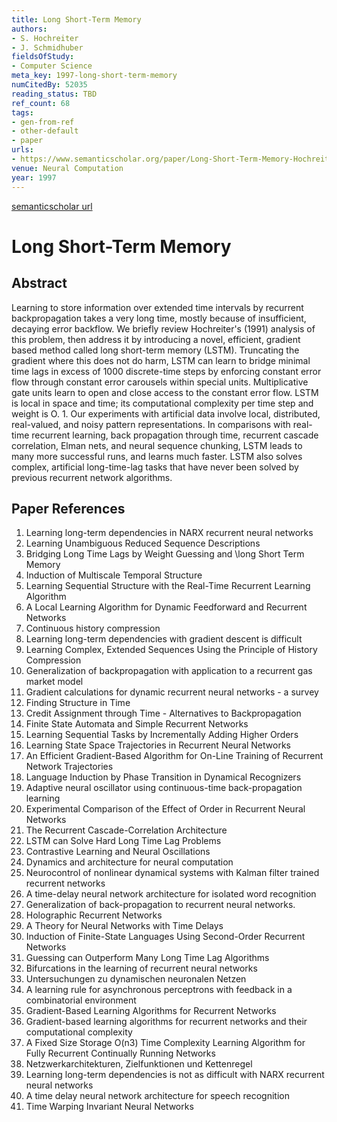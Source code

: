 ```yaml
---
title: Long Short-Term Memory
authors:
- S. Hochreiter
- J. Schmidhuber
fieldsOfStudy:
- Computer Science
meta_key: 1997-long-short-term-memory
numCitedBy: 52035
reading_status: TBD
ref_count: 68
tags:
- gen-from-ref
- other-default
- paper
urls:
- https://www.semanticscholar.org/paper/Long-Short-Term-Memory-Hochreiter-Schmidhuber/44d2abe2175df8153f465f6c39b68b76a0d40ab9?sort=total-citations
venue: Neural Computation
year: 1997
---
```


[semanticscholar url](https://www.semanticscholar.org/paper/Long-Short-Term-Memory-Hochreiter-Schmidhuber/44d2abe2175df8153f465f6c39b68b76a0d40ab9?sort=total-citations)

# Long Short-Term Memory

## Abstract

Learning to store information over extended time intervals by recurrent backpropagation takes a very long time, mostly because of insufficient, decaying error backflow. We briefly review Hochreiter's (1991) analysis of this problem, then address it by introducing a novel, efficient, gradient based method called long short-term memory (LSTM). Truncating the gradient where this does not do harm, LSTM can learn to bridge minimal time lags in excess of 1000 discrete-time steps by enforcing constant error flow through constant error carousels within special units. Multiplicative gate units learn to open and close access to the constant error flow. LSTM is local in space and time; its computational complexity per time step and weight is O. 1. Our experiments with artificial data involve local, distributed, real-valued, and noisy pattern representations. In comparisons with real-time recurrent learning, back propagation through time, recurrent cascade correlation, Elman nets, and neural sequence chunking, LSTM leads to many more successful runs, and learns much faster. LSTM also solves complex, artificial long-time-lag tasks that have never been solved by previous recurrent network algorithms.

## Paper References

1. Learning long-term dependencies in NARX recurrent neural networks
2. Learning Unambiguous Reduced Sequence Descriptions
3. Bridging Long Time Lags by Weight Guessing and \long Short Term Memory
4. Induction of Multiscale Temporal Structure
5. Learning Sequential Structure with the Real-Time Recurrent Learning Algorithm
6. A Local Learning Algorithm for Dynamic Feedforward and Recurrent Networks
7. Continuous history compression
8. Learning long-term dependencies with gradient descent is difficult
9. Learning Complex, Extended Sequences Using the Principle of History Compression
10. Generalization of backpropagation with application to a recurrent gas market model
11. Gradient calculations for dynamic recurrent neural networks - a survey
12. Finding Structure in Time
13. Credit Assignment through Time - Alternatives to Backpropagation
14. Finite State Automata and Simple Recurrent Networks
15. Learning Sequential Tasks by Incrementally Adding Higher Orders
16. Learning State Space Trajectories in Recurrent Neural Networks
17. An Efficient Gradient-Based Algorithm for On-Line Training of Recurrent Network Trajectories
18. Language Induction by Phase Transition in Dynamical Recognizers
19. Adaptive neural oscillator using continuous-time back-propagation learning
20. Experimental Comparison of the Effect of Order in Recurrent Neural Networks
21. The Recurrent Cascade-Correlation Architecture
22. LSTM can Solve Hard Long Time Lag Problems
23. Contrastive Learning and Neural Oscillations
24. Dynamics and architecture for neural computation
25. Neurocontrol of nonlinear dynamical systems with Kalman filter trained recurrent networks
26. A time-delay neural network architecture for isolated word recognition
27. Generalization of back-propagation to recurrent neural networks.
28. Holographic Recurrent Networks
29. A Theory for Neural Networks with Time Delays
30. Induction of Finite-State Languages Using Second-Order Recurrent Networks
31. Guessing can Outperform Many Long Time Lag Algorithms
32. Bifurcations in the learning of recurrent neural networks
33. Untersuchungen zu dynamischen neuronalen Netzen
34. A learning rule for asynchronous perceptrons with feedback in a combinatorial environment
35. Gradient-Based Learning Algorithms for Recurrent Networks
36. Gradient-based learning algorithms for recurrent networks and their computational complexity
37. A Fixed Size Storage O(n3) Time Complexity Learning Algorithm for Fully Recurrent Continually Running Networks
38. Netzwerkarchitekturen, Zielfunktionen und Kettenregel
39. Learning long-term dependencies is not as difficult with NARX recurrent neural networks
40. A time delay neural network architecture for speech recognition
41. Time Warping Invariant Neural Networks
